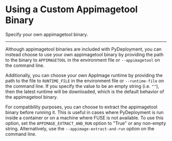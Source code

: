 # Using a Custom Appimagetool Binary

Specify your own appimagetool binary.

---

Although appimagetool binaries are included with PyDeployment, you can instead
choose to use your own appimagetool binary by providing the path to the binary
to `APPIMAGETOOL` in the environment file or `--appimagetool` on the command
line.

Additionally, you can choose your own AppImage runtime by providing the path to
the file to `RUNTIME_FILE` in the environment file or `--runtime-file` on the
command line. If you specify the value to be an empty string (i.e. `""`), then
the latest runtime will be downloaded, which is the default behavior of the
appimagetool binary.

For compatibility purposes, you can choose to extract the appimagetool binary
before running it. This is useful in cases where PyDeployment is run inside a
container or on a machine where FUSE is not available. To use this option, set
the `APPIMAGE_EXTRACT_AND_RUN` option to "True" or any non-empty string.
Alternatively, use the `--appimage-extract-and-run` option on the command line.
